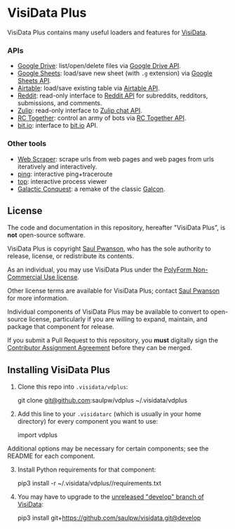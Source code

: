 # VisiData Plus

VisiData Plus contains many useful loaders and features for [VisiData](https://visidata.org).

### APIs

- [Google Drive](https://github.com/saulpw/vdplus/tree/develop/api/google): list/open/delete files via [Google Drive API](https://developers.google.com/drive/).
- [Google Sheets](https://github.com/saulpw/vdplus/tree/develop/api/google): load/save new sheet (with `.g` extension) via [Google Sheets API](https://developers.google.com/sheets/).
- [Airtable](https://github.com/saulpw/vdplus/tree/develop/api/airtable): load/save existing table via [Airtable API](https://airtable.com/api).
- [Reddit](https://github.com/saulpw/vdplus/tree/develop/api/reddit): read-only interface to [Reddit API](https://www.reddit.com/dev/api) for subreddits, redditors, submissions, and comments.
- [Zulip](https://github.com/saulpw/vdplus/tree/develop/api/zulip): read-only interface to [Zulip chat API](https://github.com/zulip/zulip).
- [RC Together](https://github.com/saulpw/vdplus/tree/develop/api/rctogether): control an army of bots via [RC Together API](https://docs.rctogether.com/).
- [bit.io](https://github.com/saulpw/vdplus/tree/develop/api/bitio): interface to [bit.io](https://bit.io) API.

### Other tools

- [Web Scraper](https://github.com/saulpw/vdplus/tree/develop/api/scraper): scrape urls from web pages and web pages from urls iteratively and interactively.
- [ping](https://github.com/saulpw/vdplus/tree/develop/api/ping): interactive ping+traceroute
- [top](https://github.com/saulpw/vdplus/tree/develop/api/top): interactive process viewer
- [Galactic Conquest](https://github.com/saulpw/vdplus/tree/develop/api/galcon): a remake of the classic [Galcon](http://www.galcon.com/classic/history.html).

## License

The code and documentation in this repository, hereafter "VisiData Plus", is **not** open-source software.

VisiData Plus is copyright [Saul Pwanson](https://github.com/saulpw), who has the sole authority to release, license, or redistribute its contents.

As an individual, you may use VisiData Plus under the [PolyForm Non-Commercial Use license](LICENSE.polyform-non-commercial.txt).

Other license terms are available for VisiData Plus; contact [Saul Pwanson](mailto:vdplus@saul.pw) for more information.

Individual components of VisiData Plus may be available to convert to open-source license, particularly if you are willing to expand, maintain, and package that component for release.

If you submit a Pull Request to this repository, you **must** digitally sign the [Contributor Assignment Agreement](https://github.com/saulpw/vdplus/tree/develop/CONTRIBUTING.md) before they can be merged.

## Installing VisiData Plus

1. Clone this repo into `.visidata/vdplus`:

    git clone git@github.com:saulpw/vdplus ~/.visidata/vdplus

2. Add this line to your `.visidatarc` (which is usually in your home directory) for every component you want to use:

    import vdplus

Additional options may be necessary for certain components; see the README for each component.

3. Install Python requirements for that component:

    pip3 install -r ~/.visidata/vdplus/<component>/requirements.txt

4. You may have to upgrade to the [unreleased "develop" branch of VisiData](https://github.com/saulpw/visidata/tree/develop):

    pip3 install git+https://github.com/saulpw/visidata.git@develop
